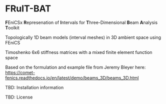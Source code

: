 # FRuIT-BAT
**F**EniCSx **R**epresenation of **I**ntervals for **T**hree-Dimensional **B**eam **A**nalysis **T**oolkit


Topologically 1D beam models (interval meshes) in 3D ambient space using FEniCS

Timoshenko 6x6 stiffness matrices with a mixed finite element function space

Based on the formulation and example file from Jeremy Bleyer here:
https://comet-fenics.readthedocs.io/en/latest/demo/beams_3D/beams_3D.html

TBD: Installation information

TBD: License

